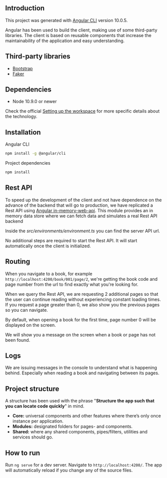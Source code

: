 ## Introduction

This project was generated with [Angular CLI](https://github.com/angular/angular-cli) version 10.0.5.

Angular has been used to build the client, making use of some third-party libraries. The client is based on reusable components that increase the maintainability of the application and easy understanding.

## Third-party libraries

- [Bootstrap](https://getbootstrap.com/)
- [Faker](https://github.com/marak/faker.js)

## Dependencies

- Node 10.9.0 or newer

Check the official [Setting up the workspace](https://angular.io/guide/setup-local) for more specific details about the technology.

## Installation

Angular CLI

```bash
npm install -g @angular/cli
```

Project dependencies

```bash
npm install
```

## Rest API

To speed up the development of the client and not have dependence on the advance of the backend that will go to production, we have replicated a Rest API using [Angular in-memory-web-api](https://github.com/angular/in-memory-web-api). This module provides an in memory data store where we can fetch data and simulates a real Rest API backend

Inside the *src/environments/environment.ts* you can find the server API url.

No additional steps are required to start the Rest API. It will start automatically once the client is initialized.

## Routing

When you navigate to a book, for example `http://localhost:4200/book/001/page/2`, we're getting the book code and page number from the url to find exactly what you're looking for.

When we query the Rest API, we are requesting 2 additional pages so that the user can continue reading without experiencing constant loading times. If you request a page greater than 0, we also show you the previous pages so you can navigate.

By default, when opening a book for the first time, page number 0 will be displayed on the screen.

We will show you a message on the screen when a book or page has not been found.

## Logs

We are issuing messages in the console to understand what is happening behind. Especially when reading a book and navigating between its pages.

## Project structure

A structure has been used with the phrase "**Structure the app such that you can locate code quickly**" in mind.

- **Core:** universal components and other features where there’s only once instance per application.
- **Modules:** designated folders for pages- and components.
- **Shared:** where any shared components, pipes/filters, utilities and services should go.

## How to run

Run `ng serve` for a dev server. Navigate to `http://localhost:4200/`. The app will automatically reload if you change any of the source files.

